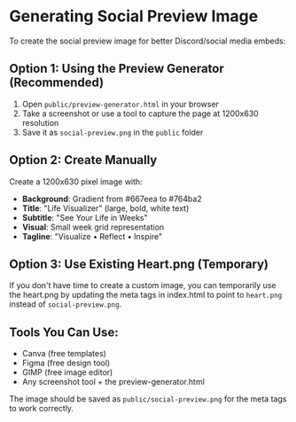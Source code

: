# Generating Social Preview Image

To create the social preview image for better Discord/social media embeds:

## Option 1: Using the Preview Generator (Recommended)

1. Open `public/preview-generator.html` in your browser
2. Take a screenshot or use a tool to capture the page at 1200x630 resolution
3. Save it as `social-preview.png` in the `public` folder

## Option 2: Create Manually

Create a 1200x630 pixel image with:
- **Background**: Gradient from #667eea to #764ba2
- **Title**: "Life Visualizer" (large, bold, white text)
- **Subtitle**: "See Your Life in Weeks"
- **Visual**: Small week grid representation
- **Tagline**: "Visualize • Reflect • Inspire"

## Option 3: Use Existing Heart.png (Temporary)

If you don't have time to create a custom image, you can temporarily use the heart.png by updating the meta tags in index.html to point to `heart.png` instead of `social-preview.png`.

## Tools You Can Use:
- Canva (free templates)
- Figma (free design tool)
- GIMP (free image editor)
- Any screenshot tool + the preview-generator.html

The image should be saved as `public/social-preview.png` for the meta tags to work correctly.
